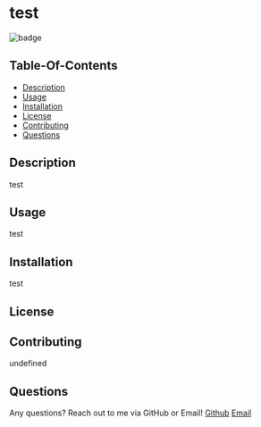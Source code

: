 
  # test

  ![badge](https://img.shields.io/badge/license-MIT-red)

  ## Table-Of-Contents 

  * [Description](#description)
  * [Usage](#usage)
  * [Installation](#installation)
  * [License](#license)
  * [Contributing](#contributing)
  * [Questions](#questions)

  ## Description

  test

  ## Usage

  test

  ## Installation

  test

  ## License

  

  ## Contributing 

  undefined

  ## Questions 

  Any questions? Reach out to me via GitHub or Email! 
  [Github](https://github.com/test) 
  [Email](mailto:test)
  